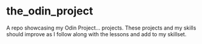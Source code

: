 # the_odin_project
A repo showcasing my Odin Project... projects.
These projects and my skills should improve as I follow along with 
the lessons and add to my skillset.
